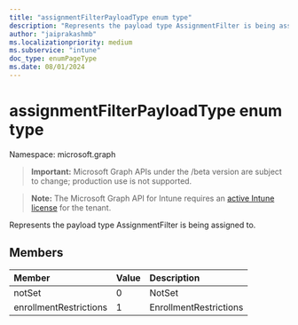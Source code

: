 ```yaml
---
title: "assignmentFilterPayloadType enum type"
description: "Represents the payload type AssignmentFilter is being assigned to."
author: "jaiprakashmb"
ms.localizationpriority: medium
ms.subservice: "intune"
doc_type: enumPageType
ms.date: 08/01/2024
---
```


# assignmentFilterPayloadType enum type

Namespace: microsoft.graph

> **Important:** Microsoft Graph APIs under the /beta version are subject to change; production use is not supported.

> **Note:** The Microsoft Graph API for Intune requires an [active Intune license](https://go.microsoft.com/fwlink/?linkid=839381) for the tenant.

Represents the payload type AssignmentFilter is being assigned to.

## Members
|Member|Value|Description|
|:---|:---|:---|
|notSet|0|NotSet|
|enrollmentRestrictions|1|EnrollmentRestrictions|
